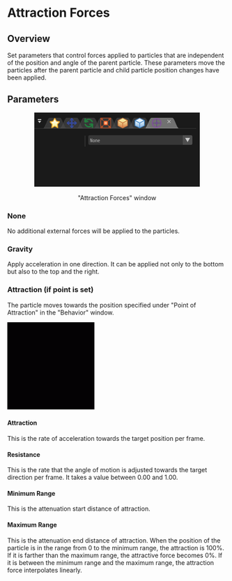 ﻿# Attraction Forces

## Overview

Set parameters that control forces applied to particles that are independent of the position and angle of the parent particle. These parameters move the particles after the parent particle and child particle position changes have been applied.

## Parameters
<div align="center">
<img src="../../img/Reference/Atraction/panel_en.png">
<p>"Attraction Forces" window</p>
</div>

### None

No additional external forces will be applied to the particles.

### Gravity

Apply acceleration in one direction. It can be applied not only to the bottom but also to the top and the right.

### Attraction (if point is set)

The particle moves towards the position specified under "Point of Attraction" in the "Behavior" window.

![](../../img/Reference/locationAbs_attraction.gif)

#### Attraction

This is the rate of acceleration towards the target position per frame.

#### Resistance

This is the rate that the angle of motion is adjusted towards the target direction per frame. It takes a value between 0.00 and 1.00.

#### Minimum Range

This is the attenuation start distance of attraction.

#### Maximum Range

This is the attenuation end distance of attraction. When the position of the particle is in the range from 0 to the minimum range, the attraction is 100%. If it is farther than the maximum range, the attractive force becomes 0%. If it is between the minimum range and the maximum range, the attraction force interpolates linearly.
